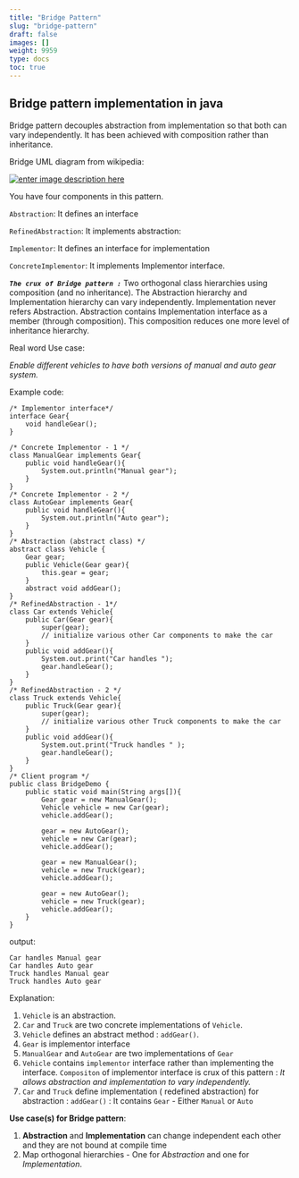 ```yaml
---
title: "Bridge Pattern"
slug: "bridge-pattern"
draft: false
images: []
weight: 9959
type: docs
toc: true
---
```


## Bridge pattern implementation in java
Bridge pattern decouples abstraction from implementation so that both can vary independently. It has been achieved with composition rather than inheritance.

Bridge UML diagram from wikipedia:

[![enter image description here][1]][1]

You have four components in this pattern.

`Abstraction`: It defines an interface

`RefinedAbstraction`: It implements abstraction:

`Implementor`: It defines an interface for implementation

`ConcreteImplementor`: It implements Implementor interface.

***`The crux of Bridge pattern :`*** Two orthogonal class hierarchies using composition (and no inheritance). The Abstraction hierarchy and Implementation hierarchy can vary independently. Implementation  never refers Abstraction. Abstraction contains Implementation interface as a member (through composition).  This composition reduces one more level of inheritance hierarchy. 

Real word Use case:

*Enable different vehicles to have both versions of manual and auto gear system.*

Example code:

<!-- language: java -->
      
    /* Implementor interface*/
    interface Gear{
        void handleGear();
    }
    
    /* Concrete Implementor - 1 */
    class ManualGear implements Gear{
        public void handleGear(){
            System.out.println("Manual gear");
        }
    }
    /* Concrete Implementor - 2 */
    class AutoGear implements Gear{
        public void handleGear(){
            System.out.println("Auto gear");
        }
    }
    /* Abstraction (abstract class) */
    abstract class Vehicle {
        Gear gear;
        public Vehicle(Gear gear){
            this.gear = gear;
        }
        abstract void addGear();
    }
    /* RefinedAbstraction - 1*/
    class Car extends Vehicle{
        public Car(Gear gear){
            super(gear);
            // initialize various other Car components to make the car
        }
        public void addGear(){
            System.out.print("Car handles ");
            gear.handleGear();
        }
    }
    /* RefinedAbstraction - 2 */
    class Truck extends Vehicle{
        public Truck(Gear gear){
            super(gear);
            // initialize various other Truck components to make the car
        }
        public void addGear(){
            System.out.print("Truck handles " );
            gear.handleGear();
        }
    }
    /* Client program */
    public class BridgeDemo {    
        public static void main(String args[]){
            Gear gear = new ManualGear();
            Vehicle vehicle = new Car(gear);
            vehicle.addGear();
            
            gear = new AutoGear();
            vehicle = new Car(gear);
            vehicle.addGear();
            
            gear = new ManualGear();
            vehicle = new Truck(gear);
            vehicle.addGear();
            
            gear = new AutoGear();
            vehicle = new Truck(gear);
            vehicle.addGear();
        }
    }

 
output:

    Car handles Manual gear
    Car handles Auto gear
    Truck handles Manual gear
    Truck handles Auto gear


Explanation: 

1. `Vehicle` is an abstraction. 
2. `Car` and `Truck` are two concrete implementations of `Vehicle`.
3. `Vehicle` defines an abstract method : `addGear()`. 
4. `Gear` is implementor interface
5. `ManualGear` and `AutoGear` are two implementations of  `Gear`
8. `Vehicle` contains `implementor` interface rather than implementing the interface. `Compositon` of implementor interface is crux of this pattern : *It allows abstraction and implementation to vary independently.* 
7. `Car` and `Truck` define implementation ( redefined abstraction) for abstraction : `addGear()` : It contains  `Gear` - Either `Manual` or `Auto`

**Use case(s) for Bridge pattern**:

1. **Abstraction** and **Implementation** can change independent each other and they are not bound at compile time
2. Map orthogonal hierarchies - One for *Abstraction* and one for *Implementation*. 

  [1]: http://i.stack.imgur.com/9LeNi.png



